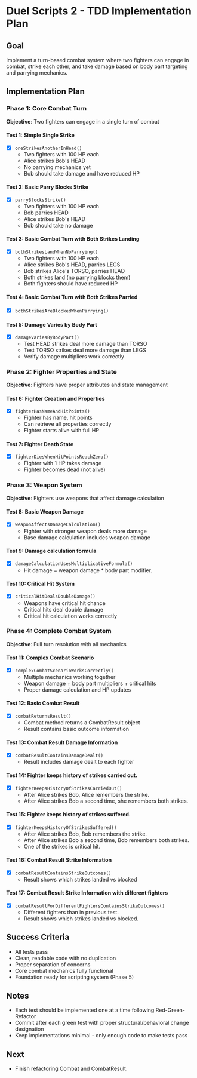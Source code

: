 # Duel Scripts 2 - TDD Implementation Plan

## Goal
Implement a turn-based combat system where two fighters can engage in combat, strike each other, and take damage based on body part targeting and parrying mechanics.

## Implementation Plan

### Phase 1: Core Combat Turn
**Objective**: Two fighters can engage in a single turn of combat

#### Test 1: Simple Single Strike
- [x] `oneStrikesAnotherInHead()`
  - Two fighters with 100 HP each
  - Alice strikes Bob's HEAD
  - No parrying mechanics yet
  - Bob should take damage and have reduced HP

#### Test 2: Basic Parry Blocks Strike
- [x] `parryBlocksStrike()`
  - Two fighters with 100 HP each
  - Bob parries HEAD
  - Alice strikes Bob's HEAD
  - Bob should take no damage

#### Test 3: Basic Combat Turn with Both Strikes Landing
- [x] `bothStrikesLandWhenNoParrying()`
  - Two fighters with 100 HP each
  - Alice strikes Bob's HEAD, parries LEGS
  - Bob strikes Alice's TORSO, parries HEAD  
  - Both strikes land (no parrying blocks them)
  - Both fighters should have reduced HP

#### Test 4: Basic Combat Turn with Both Strikes Parried
- [x] `bothStrikesAreBlockedWhenParrying()`

#### Test 5: Damage Varies by Body Part
- [x] `damageVariesByBodyPart()`
  - Test HEAD strikes deal more damage than TORSO
  - Test TORSO strikes deal more damage than LEGS
  - Verify damage multipliers work correctly

### Phase 2: Fighter Properties and State
**Objective**: Fighters have proper attributes and state management

#### Test 6: Fighter Creation and Properties
- [x] `fighterHasNameAndHitPoints()`
  - Fighter has name, hit points
  - Can retrieve all properties correctly
  - Fighter starts alive with full HP

#### Test 7: Fighter Death State
- [x] `fighterDiesWhenHitPointsReachZero()`
  - Fighter with 1 HP takes damage
  - Fighter becomes dead (not alive)

### Phase 3: Weapon System
**Objective**: Fighters use weapons that affect damage calculation

#### Test 8: Basic Weapon Damage
- [x] `weaponAffectsDamageCalculation()`
  - Fighter with stronger weapon deals more damage
  - Base damage calculation includes weapon damage

#### Test 9: Damage calculation formula
- [x] `damageCalculationUsesMultiplicativeFormula()`
  - Hit damage = weapon damage * body part modifier.

#### Test 10: Critical Hit System
- [x] `criticalHitDealsDoubleDamage()`
  - Weapons have critical hit chance
  - Critical hits deal double damage
  - Critical hit calculation works correctly

### Phase 4: Complete Combat System
**Objective**: Full turn resolution with all mechanics

#### Test 11: Complex Combat Scenario
- [x] `complexCombatScenarioWorksCorrectly()`
  - Multiple mechanics working together
  - Weapon damage + body part multipliers + critical hits
  - Proper damage calculation and HP updates

#### Test 12: Basic Combat Result
- [x] `combatReturnsResult()`
  - Combat method returns a CombatResult object
  - Result contains basic outcome information

#### Test 13: Combat Result Damage Information
- [x] `combatResultContainsDamageDealt()`
  - Result includes damage dealt to each fighter

#### Test 14: Fighter keeps history of strikes carried out.
- [x] `fighterKeepsHistoryOfStrikesCarriedOut()`
  - After Alice strikes Bob, Alice remembers the strike.
  - After Alice strikes Bob a second time, she remembers both strikes.

#### Test 15: Fighter keeps history of strikes suffered.
- [x] `fighterKeepsHistoryOfStrikesSuffered()`
  - After Alice strikes Bob, Bob remembers the strike.
  - After Alice strikes Bob a second time, Bob remembers both strikes.
  - One of the strikes is critical hit.

#### Test 16: Combat Result Strike Information
- [x] `combatResultContainsStrikeOutcomes()`
  - Result shows which strikes landed vs blocked

#### Test 17: Combat Result Strike Information with different fighters
- [x] `combatResultForDifferentFightersContainsStrikeOutcomes()`
  - Different fighters than in previous test.
  - Result shows which strikes landed vs blocked.

## Success Criteria
- All tests pass
- Clean, readable code with no duplication
- Proper separation of concerns
- Core combat mechanics fully functional
- Foundation ready for scripting system (Phase 5)

## Notes
- Each test should be implemented one at a time following Red-Green-Refactor
- Commit after each green test with proper structural/behavioral change designation
- Keep implementations minimal - only enough code to make tests pass

## Next
- Finish refactoring Combat and CombatResult.